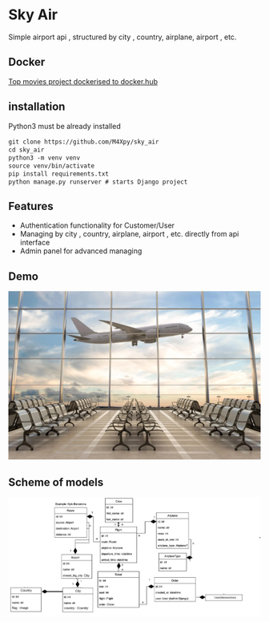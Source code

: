 # Sky Air

Simple airport api ,
structured by city , country, airplane, airport , etc.

## Docker

[Top  movies  project  dockerised  to docker.hub](#)

## installation

Python3 must be already installed

```shell
git clone https://github.com/M4Xpy/sky_air
cd sky_air
python3 -m venv venv
source venv/bin/activate
pip install requirements.txt
python manage.py runserver # starts Django project
```

## Features

* Authentication functionality for Customer/User
* Managing by city , country, airplane, airport , etc. directly from api interface
* Admin panel for advanced managing

## Demo

![Api Logo](./media/logo.png)

## Scheme of models

![ Scheme of models](./media/scheme.png)